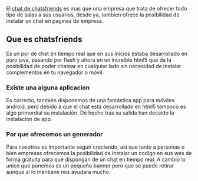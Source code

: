 El <a href="https://chatsfriends.com">chat de chatsfriends</a> es mas que una empresa que trata de ofrecer todo tipo de salas a sus usuarios, desde ya, tambien ofrece la posibilidad de instalar un chat en paginas de empresa.

## Que es chatsfriends
Es un por de chat en tiempo real que en sus inicios estaba desarrollado en puro java, pasando por flash y ahora en un increíble html5 que da la posibilidad de poder chatear en cualquier lado sin necesidad de instalar complementos en tu navegador o móvil.

### Existe una alguna aplicacion
Es correcto, también disponemos de una fantástica app para móviles android, pero debido a que el chat esta desarrollado en html5 tampoco es algo primordial su instalación. De hecho tras su salida han decaído la instalación de app.

### Por que ofrecemos un generador
Para nosotros es importante seguir creciendo, asi que tanto a personas o bien empresas ofrecemos la posibilidad de instalar un codigo en sus wes de forma gratuita para que dispongan de un chat en tiempo real. A cambio lo unico que ponemos es un pequeño banner pero que se puede retirar aunque si lo mantiene nos ayudara mucho.



